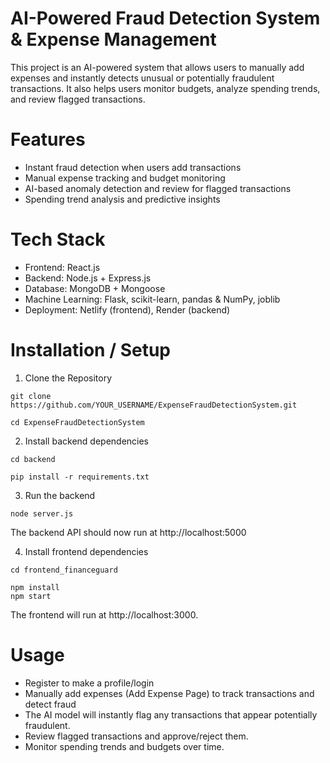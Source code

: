 # AI-Powered Fraud Detection System & Expense Management
This project is an AI-powered system that allows users to manually add expenses and instantly detects unusual or potentially fraudulent transactions. It also helps users monitor budgets, analyze spending trends, and review flagged transactions.

# Features 
- Instant fraud detection when users add transactions
- Manual expense tracking and budget monitoring
- AI-based anomaly detection and review for flagged transactions
- Spending trend analysis and predictive insights

# Tech Stack 
- Frontend: React.js
- Backend: Node.js + Express.js
- Database: MongoDB + Mongoose
- Machine Learning: Flask, scikit-learn, pandas & NumPy, joblib
- Deployment: Netlify (frontend), Render (backend)

# Installation / Setup
1. Clone the Repository
```
git clone https://github.com/YOUR_USERNAME/ExpenseFraudDetectionSystem.git
```
```
cd ExpenseFraudDetectionSystem
```

2. Install backend dependencies
```
cd backend
```
```
pip install -r requirements.txt
```

3. Run the backend
```
node server.js
```
The backend API should now run at http://localhost:5000

4. Install frontend dependencies
```
cd frontend_financeguard
```
```
npm install
npm start
```
The frontend will run at http://localhost:3000.

# Usage
- Register to make a profile/login
- Manually add expenses (Add Expense Page) to track transactions and detect fraud
- The AI model will instantly flag any transactions that appear potentially fraudulent.
- Review flagged transactions and approve/reject them.
- Monitor spending trends and budgets over time.
